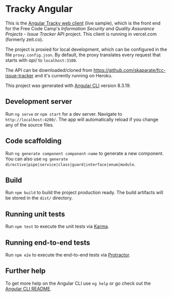 # Tracky Angular

This is the [Angular Tracky web client](https://tracky-angular.nicomv.com/) (live sample), which is the front end for the Free Code Camp's *Information Security and Quality Assurance Projects - Issue Tracker* API project. This client is running in vercel.com (formerly zeit.co).

The project is proxied for local development, which can be configured in the file `proxy.config.json`. By default, the proxy translates every request that starts with *api/* to `localhost:3100`.

The API can be downloaded/cloned from https://github.com/skaparate/fcc-issue-tracker and it's currently running on Heroku.

This project was generated with [Angular CLI](https://github.com/angular/angular-cli) version 8.3.19.

## Development server

Run `ng serve` or `npm start` for a dev server. Navigate to `http://localhost:4200/`. The app will automatically reload if you change any of the source files.

## Code scaffolding

Run `ng generate component component-name` to generate a new component. You can also use `ng generate directive|pipe|service|class|guard|interface|enum|module`.

## Build

Run `npm build` to build the project production ready. The build artifacts will be stored in the `dist/` directory.

## Running unit tests

Run `npm test` to execute the unit tests via [Karma](https://karma-runner.github.io).

## Running end-to-end tests

Run `npm e2e` to execute the end-to-end tests via [Protractor](http://www.protractortest.org/).

## Further help

To get more help on the Angular CLI use `ng help` or go check out the [Angular CLI README](https://github.com/angular/angular-cli/blob/master/README.md).
